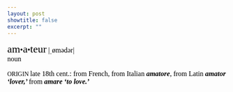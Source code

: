 ```yaml
---
layout: post
showtitle: false
excerpt: ""
---
```

<div class="defs">
	<span
		class="Apple-style-span"
		style="border-collapse: separate; color: rgb(0, 0, 0); font-family: Times; font-size: medium; font-style: normal; font-variant: normal; font-weight: normal; letter-spacing: normal; line-height: normal; orphans: 2; text-align: auto; text-indent: 0px; text-transform: none; white-space: normal; widows: 2; word-spacing: 0px; -webkit-border-horizontal-spacing: 0px; -webkit-border-vertical-spacing: 0px; -webkit-text-decorations-in-effect: none; -webkit-text-size-adjust: auto; -webkit-text-stroke-width: 0px; "
	>
		<!-- wordid: 2115-->
		<div class="def" style="margin-top: 1em; ">
			<span class="def" style="font-family: Baskerville; ">
				<span class="hwGrp" d:priority="2" style="font-weight: normal; ">
					<span class="hw" d:priority="2" d:dhw="1" style="font-size: 24px; ">am<span class="hsb" style="font-size: 75%; ">•</span>a<span class="hsb" style="font-size: 75%; ">•</span>teur</span>
					<span class="pronGrp" d:priority="2" style="font-weight: normal; ">
						<span class="pr" d:pr="US_IPA" type="US_IPA" style="font-family: HiraMinPro-W3; "> |ˌømədər|</span>
					</span>
				</span>
				<span class="SB" style="display: block; margin-left: 1em; text-indent: -1em; ">
					<span class="prelim"><span class="ps" d:ps="1" style="font-weight: normal; "> noun </span></span>
				</span>
				<span class="etymBlock" d:priority="2" style="display: block; margin-top: 1em; text-indent: 0px; ">
					<span class="lbl" style="font-size: 14px; ">ORIGIN </span><span class="date" style="font-weight: normal; ">late 18th cent.</span>: from<span class="lang" style="font-weight: normal; "> French</span>, from
					<span class="lang" style="font-weight: normal; "> Italian </span><span class="ff" style="font-weight: 600; font-style: italic; "> amatore</span>, from<span class="lang" style="font-weight: normal; "> Latin </span>
					<span class="ff" style="font-weight: 600; font-style: italic; "> amator </span><span class="trans" style="font-weight: 600; font-style: italic; "> ‘lover,’ </span>from
					<span class="ff" style="font-weight: 600; font-style: italic; "> amare </span><span class="trans" style="font-weight: 600; font-style: italic; "> ‘to love.’ </span>
				</span>
			</span>
		</div>
	</span>
</div>
